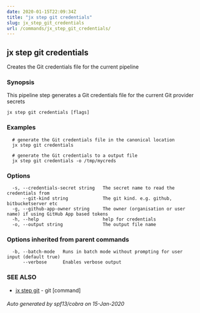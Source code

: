 ```yaml
---
date: 2020-01-15T22:09:34Z
title: "jx step git credentials"
slug: jx_step_git_credentials
url: /commands/jx_step_git_credentials/
---
```

## jx step git credentials

Creates the Git credentials file for the current pipeline

### Synopsis

This pipeline step generates a Git credentials file for the current Git provider secrets

```
jx step git credentials [flags]
```

### Examples

```
  # generate the Git credentials file in the canonical location
  jx step git credentials
  
  # generate the Git credentials to a output file
  jx step git credentials -o /tmp/mycreds
```

### Options

```
  -s, --credentials-secret string   The secret name to read the credentials from
      --git-kind string             The git kind. e.g. github, bitbucketserver etc
  -g, --github-app-owner string     The owner (organisation or user name) if using GitHub App based tokens
  -h, --help                        help for credentials
  -o, --output string               The output file name
```

### Options inherited from parent commands

```
  -b, --batch-mode   Runs in batch mode without prompting for user input (default true)
      --verbose      Enables verbose output
```

### SEE ALSO

* [jx step git](/commands/jx_step_git/)	 - git [command]

###### Auto generated by spf13/cobra on 15-Jan-2020
